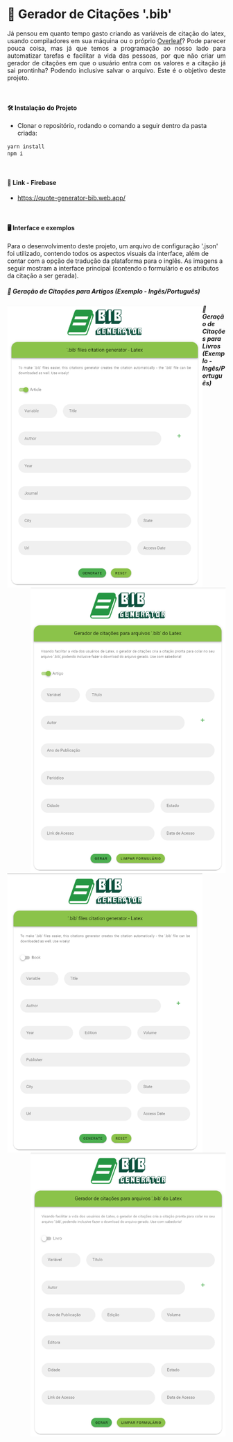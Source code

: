 # 📗 Gerador de Citações '.bib'

<p align=”justify” style="text-align: justify;">
Já pensou em quanto tempo gasto criando as variáveis de citação do latex, usando compiladores em sua máquina ou o próprio <a href="https://www.overleaf.com/">Overleaf</a>? Pode parecer pouca coisa, mas já que temos a programação ao nosso lado para automatizar tarefas e facilitar a vida das pessoas, por que não criar um gerador de citações em que o usuário entra com os valores e a citação já sai prontinha? Podendo inclusive salvar o arquivo. Este é o objetivo deste projeto.
</p>

<br/>

#### 🛠️ Instalação do Projeto

- Clonar o repositório, rodando o comando a seguir dentro da pasta criada:

```
yarn install
npm i
```

<br/>

#### 🔗 Link - Firebase
- https://quote-generator-bib.web.app/

<br/>

#### 🖥️ Interface e exemplos

Para o desenvolvimento deste projeto, um arquivo de configuração '.json' foi utilizado, contendo todos os aspectos visuais da interface, além de contar com a opção de tradução da plataforma para o inglês. As imagens a seguir mostram a interface principal (contendo o formulário e os atributos da citação a ser gerada).

##### 📰 Geração de Citações para Artigos (Exemplo - Ingês/Português)

<img src="./img/main-menu-article-en.PNG" width="450px" align="left"></img>
<img src="./img/main-menu-article-pt.PNG" width="450px" align="right"></img>


##### 📖 Geração de Citações para Livros (Exemplo - Ingês/Português)

<div>
  <p align="center">
    <img src="./img/main-menu-book-en.PNG" width="450px" align="left"></img>
  </p>

  <p align="center">
    <img src="./img/main-menu-book-pt.PNG" width="450px" align="right"></img>
  </p>
</div>
